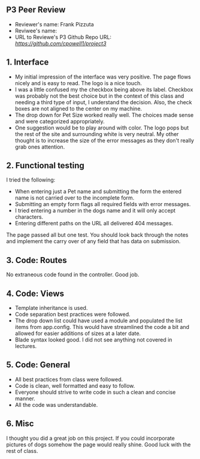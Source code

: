 ## P3 Peer Review

+ Reviewer's name: Frank Pizzuta
+ Reviwee's name: 
+ URL to Reviewe's P3 Github Repo URL: *https://github.com/cpowell1/project3*


## 1. Interface

+ My initial impression of the interface was very positive. The page flows nicely and is easy to read. The logo is a nice touch.
+ I was a little confused my the checkbox being above its label. Checkbox was probably not the best choice but in the context of this class and needing a third type of input, I understand the decision. Also, the check boxes are not aligned to the center on my machine.
+ The drop down for Pet Size worked really well. The choices made sense and were categorized appropriately.
+ One suggestion would be to play around with color. The logo pops but the rest of the site and surrounding white is very neutral. My other thought is to increase the size of the error messages as they don't really grab ones attention.


## 2. Functional testing

I tried the following:
+ When entering just a Pet name and submitting the form the entered name is not carried over to the incomplete form. 
+ Submitting an empty form flags all required fields with error messages.
+ I tried entering a number in the dogs name and it will only accept characters. 
+ Entering different paths on the URL all delivered 404 messages.

The page passed all but one test. You should look back through the notes and implement the carry over of any field that has data on submission.


## 3. Code: Routes

No extraneous code found in the controller. Good job.

## 4. Code: Views

+ Template inheritance is used.
+ Code separation best practices were followed.
+ The drop down list could have used a module and populated the list items from app.config. This would have streamlined the code a bit and allowed for easier additions of sizes at a later date.
+ Blade syntax looked good. I did not see anything not covered in lectures. 

## 5. Code: General

+ All best practices from class were followed.
+ Code is clean, well formatted and easy to follow.
+ Everyone should strive to write code in such a clean and concise manner. 
+ All the code was understandable. 

## 6. Misc
I thought you did a great job on this project. If you could incorporate pictures of dogs somehow the page would really shine. Good luck with the rest of class. 